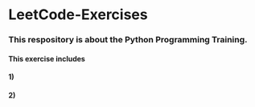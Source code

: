 # LeetCode-Exercises
### This respository is about the Python Programming Training.
#### This exercise includes
#### 1) 
#### 2)
